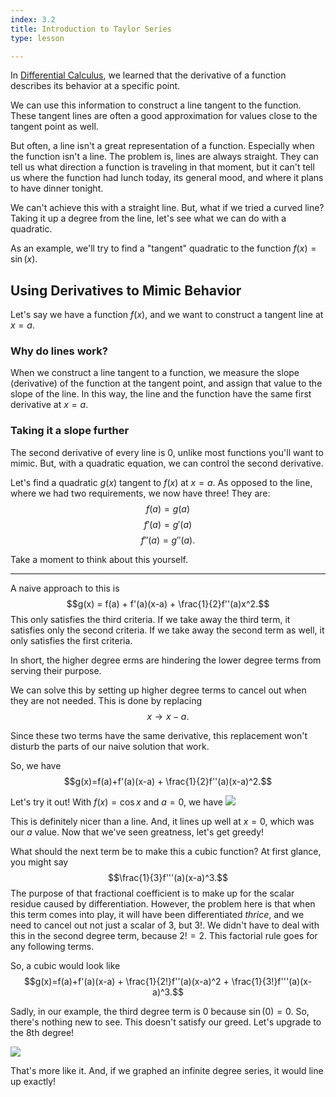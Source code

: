 ```yaml
---
index: 3.2
title: Introduction to Taylor Series
type: lesson

---
```


In [Differential Calculus](/learn/calculus/differential), we learned that the derivative of a function describes its behavior at a specific point.

We can use this information to construct a line tangent to the function. These tangent lines are often a good approximation for values close to the tangent point as well.

But often, a line isn't a great representation of a function. Especially when the function isn't a line. The problem is, lines are always straight. They can tell us what direction a function is traveling in that moment, but it can't tell us where the function  had lunch today, its general mood, and where it plans to have dinner tonight.

We can't achieve this with a straight line. But, what if we tried a curved line? Taking it up a degree from the line, let's see what we can do with a quadratic.

As an example, we'll try to find a "tangent" quadratic to the  function $f(x) = \sin(x).$

## Using Derivatives to Mimic Behavior

Let's say we have a function $f(x)$, and we want to construct a tangent line at $x=a$.

### Why do lines work?
When we construct a line tangent to a function, we measure the slope (derivative) of the function at the tangent point, and assign that value to the slope of the line. In this way, the line and the function have the same first derivative at $x=a$.

### Taking it a slope further
The second derivative of every line is 0, unlike most functions you'll want to mimic. But, with a quadratic equation, we can control the second derivative.

Let's find a quadratic $g(x)$ tangent to $f(x)$ at $x=a$.
As opposed to the line, where we had two requirements, we now have three!
They are: 
$$f(a)=g(a)$$ $$f'(a)=g'(a)$$ $$f''(a)=g''(a).$$

Take a moment to think about this yourself.

---

A naive  approach to this is
$$g(x) = f(a) + f'(a)(x-a) + \frac{1}{2}f''(a)x^2.$$ 
This only satisfies the third criteria.  If we take away the third term, it satisfies only the second criteria. If we take away the second term as well, it only satisfies the first criteria.

In short, the higher degree erms are hindering the lower degree terms from serving their purpose.

We can solve this by setting up higher degree terms to cancel out when they are not needed. This is done by replacing
$$x \rightarrow x-a.$$

Since these two terms have the same derivative, this replacement won't disturb the parts of our naive solution that work.

So, we have
$$g(x)=f(a)+f'(a)(x-a) + \frac{1}{2}f''(a)(x-a)^2.$$

Let's try it out! With $f(x) = \cos x$ and $a=0$,  we have
<img class="graph" src="/img/graphs/cosx-taylor-2.png" />

This is definitely nicer than a line. And, it lines up well at $x=0$, which was our $a$ value. Now that we've seen greatness, let's get greedy!

What should the next term  be to make this a cubic function?
At first glance, you might say
$$\frac{1}{3}f'''(a)(x-a)^3.$$
The purpose of that fractional coefficient is to make up for the scalar residue caused by differentiation. 
However, the problem here is that when this term comes into play, it will have been differentiated *thrice*,  and we need to cancel out not just a scalar of $3$, but $3!$. We didn't have to deal with this in the second  degree term, because $2!=2$. This factorial rule goes for any following terms.

So, a cubic would look like
$$g(x)=f(a)+f'(a)(x-a) + \frac{1}{2!}f''(a)(x-a)^2 + \frac{1}{3!}f'''(a)(x-a)^3.$$

Sadly, in our example, the third degree term is $0$ because $\sin(0)=0.$ So, there's nothing new to see.  This doesn't satisfy our greed. Let's upgrade to the 8th degree!

<img class="graph" src="/img/graphs/cosx-taylor-8.png" />

That's more like it. And, if we graphed an infinite degree series, it would line up exactly!


<!--stackedit_data:
eyJoaXN0b3J5IjpbLTIwNDE4ODE0MjcsMTMwMjczNjAxOCwtNT
A4MTM3NjgxLDk5MzIwMzk3MiwzOTIwNTYxNTYsLTE5MzEzMDcx
MjksMTY1OTM0MjIyNywtMTg3NDQ4OTg1NCw3MzQzMjczNDksLT
EwMjc2Njg1OSwtMjQ1NjI2MTAwLC0xNzA4MjQwMDM5LDQ4Nzg1
OTkxOSwzNjY4MzIwNzQsNjg3OTQ2ODk4LDE4Mjk5OTUwMSwxOD
EyNDYwMDM1LC0xMTg2ODE5NTEzLC0xNzEzNzQwNTYxLC0xMTc5
NjQ5NzM3XX0=
-->